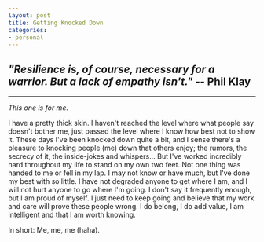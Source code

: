 ```yaml
---
layout: post
title: Getting Knocked Down
categories:
- personal
---
```


## *"Resilience is, of course, necessary for a warrior. But a lack of empathy isn't."* -- Phil Klay

---

*This one is for me.*

I have a pretty thick skin. I haven't reached the level where what people say doesn't bother me, just passed the level where I know how best not to show it. These days I've been knocked down quite a bit, and I sense there's a pleasure to knocking people (me) down that others enjoy; the rumors, the secrecy of it, the inside-jokes and whispers... But I've worked incredibly hard throughout my life to stand on my own two feet. Not one thing was handed to me or fell in my lap. I may not know or have much, but I've done my best with so little. I have not degraded anyone to get where I am, and I will not hurt anyone to go where I'm going. I don't say it frequently enough, but I am proud of myself. I just need to keep going and believe that my work and care will prove these people wrong. I do belong, I do add value, I am intelligent and that I am worth knowing. 

In short: Me, me, me (haha).

